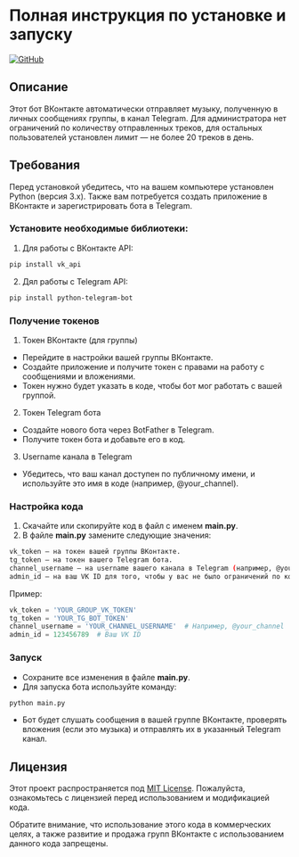 # Полная инструкция по установке и запуску

[![GitHub](https://img.shields.io/badge/GitHub-love--angelll-%2312101C?style=for-the-badge&logo=github&logoColor=white)](https://github.com/love-angelll)

## Описание

Этот бот ВКонтакте автоматически отправляет музыку, полученную в личных сообщениях группы, в канал Telegram. Для администратора нет ограничений по количеству отправленных треков, для остальных пользователей установлен лимит — не более 20 треков в день.

## Требования

Перед установкой убедитесь, что на вашем компьютере установлен Python (версия 3.x). Также вам потребуется создать приложение в ВКонтакте и зарегистрировать бота в Telegram.

### Установите необходимые библиотеки:

1. Для работы с ВКонтакте API:
```bash
pip install vk_api
```

2. Дял работы с Telegram API:
```bash
pip install python-telegram-bot
```

### Получение токенов

1. Токен ВКонтакте (для группы)

- Перейдите в настройки вашей группы ВКонтакте.
- Создайте приложение и получите токен с правами на работу с сообщениями и вложениями.
- Токен нужно будет указать в коде, чтобы бот мог работать с вашей группой.

2. Токен Telegram бота

- Создайте нового бота через BotFather в Telegram.
- Получите токен бота и добавьте его в код.

3. Username канала в Telegram

- Убедитесь, что ваш канал доступен по публичному имени, и используйте это имя в коде (например, @your_channel).


### Настройка кода

1. Скачайте или скопируйте код в файл с именем **main.py**.
2. В файле **main.py** замените следующие значения:
```bash
vk_token — на токен вашей группы ВКонтакте.
tg_token — на токен вашего Telegram бота.
channel_username — на username вашего канала в Telegram (например, @your_channel).
admin_id — на ваш VK ID для того, чтобы у вас не было ограничений по количеству отправляемых песен.
```

Пример:
```python
vk_token = 'YOUR_GROUP_VK_TOKEN'
tg_token = 'YOUR_TG_BOT_TOKEN'
channel_username = 'YOUR_CHANNEL_USERNAME'  # Например, @your_channel
admin_id = 123456789  # Ваш VK ID
```

### Запуск

- Сохраните все изменения в файле **main.py**.
- Для запуска бота используйте команду:
```python
python main.py
```
- Бот будет слушать сообщения в вашей группе ВКонтакте, проверять вложения (если это музыка) и отправлять их в указанный Telegram канал.



## Лицензия

Этот проект распространяется под [MIT License](./INSTALLATION.md). Пожалуйста, ознакомьтесь с лицензией перед использованием и модификацией кода.

Обратите внимание, что использование этого кода в коммерческих целях, а также развитие и продажа групп ВКонтакте с использованием данного кода запрещены.
